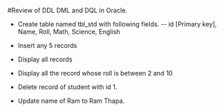 #Review of DDL DML and DQL in Oracle.

- Create table named tbl_std with following fields.
--  id [Primary key], Name, Roll, Math, Science, English

- Insert any 5 records

- Display all records

- Display all the record whose roll is between 2 and 10

- Delete record of student with id 1.

- Update name of Ram to Ram Thapa.